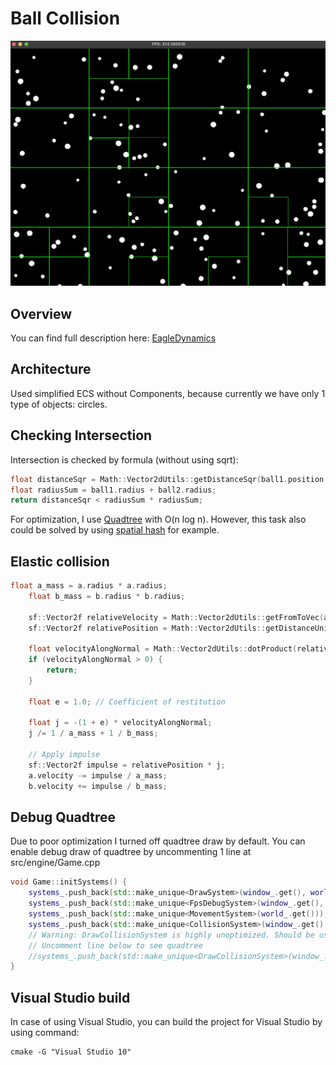 # Ball Collision

![program result](docs/main1.jpg)

## Overview
You can find full description here: [EagleDynamics](https://github.com/EagleDynamics/interview/tree/main)

## Architecture

Used simplified ECS without Components, because currently we
have only 1 type of objects: circles.

## Checking Intersection

Intersection is checked by formula (without using sqrt):

```C++
float distanceSqr = Math::Vector2dUtils::getDistanceSqr(ball1.position, ball2.position);
float radiusSum = ball1.radius + ball2.radius;
return distanceSqr < radiusSum * radiusSum;
```

For optimization, I use [Quadtree](https://en.wikipedia.org/wiki/Quadtree) with O(n log n). However, this task also could be solved
by using [spatial hash](https://www.gamedev.net/tutorials/programming/general-and-gameplay-programming/spatial-hashing-r2697/) for example.

## Elastic collision

```C++
float a_mass = a.radius * a.radius;
    float b_mass = b.radius * b.radius;

    sf::Vector2f relativeVelocity = Math::Vector2dUtils::getFromToVec(a.velocity, b.velocity);
    sf::Vector2f relativePosition = Math::Vector2dUtils::getDistanceUnitVec(a.position, b.position);

    float velocityAlongNormal = Math::Vector2dUtils::dotProduct(relativeVelocity, relativePosition);
    if (velocityAlongNormal > 0) {
        return;
    }

    float e = 1.0; // Coefficient of restitution

    float j = -(1 + e) * velocityAlongNormal;
    j /= 1 / a_mass + 1 / b_mass;

    // Apply impulse
    sf::Vector2f impulse = relativePosition * j;
    a.velocity -= impulse / a_mass;
    b.velocity += impulse / b_mass;
```

## Debug Quadtree

Due to poor optimization I turned off quadtree draw by default.
You can enable debug draw of quadtree by uncommenting 1 line at src/engine/Game.cpp
```C++
void Game::initSystems() {
    systems_.push_back(std::make_unique<DrawSystem>(window_.get(), world_.get()));
    systems_.push_back(std::make_unique<FpsDebugSystem>(window_.get(), world_.get()));
    systems_.push_back(std::make_unique<MovementSystem>(world_.get()));
    systems_.push_back(std::make_unique<CollisionSystem>(window_.get(), world_.get()));
    // Warning: DrawCollisionSystem is highly unoptimized. Should be used only for debug purposes.
    // Uncomment line below to see quadtree
    //systems_.push_back(std::make_unique<DrawCollisionSystem>(window_.get(), world_.get()));
}
```

## Visual Studio build

In case of using Visual Studio, you can build the project for Visual Studio by using command:
```Shell
cmake -G "Visual Studio 10"
```